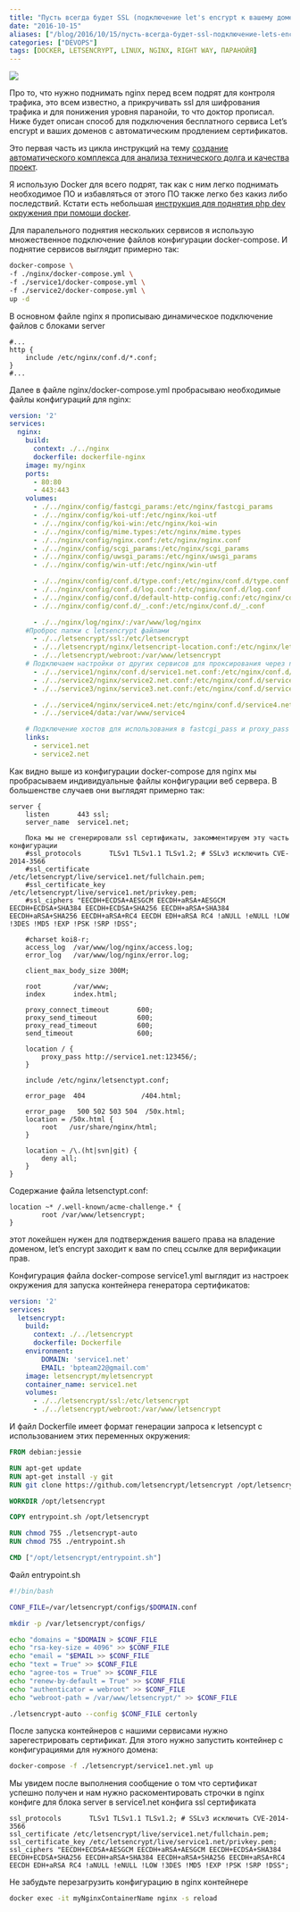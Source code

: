 ```yaml
---
title: "Пусть всегда будет SSL (подключение let's encrypt к вашему домену)"
date: "2016-10-15"
aliases: ["/blog/2016/10/15/пусть-всегда-будет-ssl-подключение-lets-encrypt/"]
categories: ["DEVOPS"]
tags: [DOCKER, LETSENCRYPT, LINUX, NGINX, RIGHT WAY, ПАРАНОЙЯ]
---
```


![](/img/letsencrypt-docker/lets-encrypt-768x480.jpg)

Про то, что нужно поднимать nginx перед всем подрят для контроля трафика, это всем известно, а прикручивать ssl для шифрования трафика и для понижения уровня паранойи, то что доктор прописал. Ниже будет описан способ для подключения бесплатного сервиса Let’s encrypt и ваших доменов с автоматическим продлением сертификатов.

Это первая часть из цикла инструкций на тему [создание автоматического комплекса для анализа технического долга и качества проект](/posts/2016-10-15-автоматическая-проверка-кода-после-commit-или-merge-request).

Я использую Docker для всего подрят, так как с ним легко поднимать необходимое ПО и избавляться от этого ПО также легко без какиз либо последствий. Кстати есть небольшая [инструкция для поднятия php dev окружения при помощи docker](/posts/2015-11-08-развертывание-среды-разработки-с-помощью-docker).

Для паралельного поднятия нескольких сервисов я использую множественное подключение файлов конфигурации docker-compose. И поднятие сервисов выглядит примерно так:

```bash
docker-compose \
-f ./nginx/docker-compose.yml \
-f ./service1/docker-compose.yml \
-f ./service2/docker-compose.yml \
up -d
```

В основном файле nginx я прописываю динамическое подключение файлов с блоками server

```text
#...
http {
    include /etc/nginx/conf.d/*.conf;
}
#...
```

Далее в файле nginx/docker-compose.yml пробрасываю необходимые файлы конфигураций для nginx:

```yaml
version: '2'
services:
  nginx:
    build:
      context: ./../nginx
      dockerfile: dockerfile-nginx
    image: my/nginx
    ports:
      - 80:80
      - 443:443
    volumes:
      - ./../nginx/config/fastcgi_params:/etc/nginx/fastcgi_params
      - ./../nginx/config/koi-utf:/etc/nginx/koi-utf
      - ./../nginx/config/koi-win:/etc/nginx/koi-win
      - ./../nginx/config/mime.types:/etc/nginx/mime.types
      - ./../nginx/config/nginx.conf:/etc/nginx/nginx.conf
      - ./../nginx/config/scgi_params:/etc/nginx/scgi_params
      - ./../nginx/config/uwsgi_params:/etc/nginx/uwsgi_params
      - ./../nginx/config/win-utf:/etc/nginx/win-utf

      - ./../nginx/config/conf.d/type.conf:/etc/nginx/conf.d/type.conf
      - ./../nginx/config/conf.d/log.conf:/etc/nginx/conf.d/log.conf
      - ./../nginx/config/conf.d/default-http-config.conf:/etc/nginx/conf.d/default-http-config.conf
      - ./../nginx/config/conf.d/_.conf:/etc/nginx/conf.d/_.conf

      - ./../nginx/log/nginx/:/var/www/log/nginx
    #Проброс папки с letsencrypt файлами
      - ./../letsencrypt/ssl:/etc/letsencrypt
      - ./../letsencrypt/nginx/letsencript-location.conf:/etc/nginx/letsenctypt.conf
      - ./../letsencrypt/webroot:/var/www/letsencrypt
    # Подключаем настройки от других сервисов для проксирования через nginx
      - ./../service1/nginx/conf.d/service1.net.conf:/etc/nginx/conf.d/service1.net.conf
      - ./../service2/nginx/service2.net.conf:/etc/nginx/conf.d/service2.net.conf
      - ./../service3/nginx/service3.net.conf:/etc/nginx/conf.d/service3.net.conf

      - ./../service4/nginx/service4.net:/etc/nginx/conf.d/service4.net.conf
      - ./../service4/data:/var/www/service4

    # Подключение хостов для использования в fastcgi_pass и proxy_pass
    links:
      - service1.net
      - service2.net
```

Как видно выше из конфигурации docker-compose для nginx мы пробрасываем индивидуальные файлы конфигурации веб сервера. В большенстве случаев они выглядят примерно так:

```text
server {
    listen       443 ssl;
    server_name  service1.net;

    Пока мы не сгенерировали ssl сертификаты, закомментируем эту часть конфигурации
    #ssl_protocols       TLSv1 TLSv1.1 TLSv1.2; # SSLv3 исключить CVE-2014-3566
    #ssl_certificate	/etc/letsencrypt/live/service1.net/fullchain.pem;
    #ssl_certificate_key	/etc/letsencrypt/live/service1.net/privkey.pem;
    #ssl_ciphers "EECDH+ECDSA+AESGCM EECDH+aRSA+AESGCM EECDH+ECDSA+SHA384 EECDH+ECDSA+SHA256 EECDH+aRSA+SHA384 EECDH+aRSA+SHA256 EECDH+aRSA+RC4 EECDH EDH+aRSA RC4 !aNULL !eNULL !LOW !3DES !MD5 !EXP !PSK !SRP !DSS";

    #charset koi8-r;
    access_log  /var/www/log/nginx/access.log;
    error_log   /var/www/log/nginx/error.log;

    client_max_body_size 300M;

    root        /var/www;
    index       index.html;

    proxy_connect_timeout       600;
    proxy_send_timeout          600;
    proxy_read_timeout          600;
    send_timeout                600;

    location / {
        proxy_pass http://service1.net:123456/;
    }

    include /etc/nginx/letsenctypt.conf;

    error_page  404              /404.html;

    error_page   500 502 503 504  /50x.html;
    location = /50x.html {
        root   /usr/share/nginx/html;
    }

    location ~ /\.(ht|svn|git) {
        deny all;
    }
}
```

Содержание файла letsenctypt.conf:

```text
location ~* /.well-known/acme-challenge.* {
        root /var/www/letsencrypt;
}
```

этот локейшен нужен для подтверждения вашего права на владение доменом, let’s encrypt заходит к вам по спец ссылке для верификации прав.

Конфигурация файла docker-compose service1.yml выглядит из настроек окружения для запуска контейнера генератора сертификатов:

```yaml
version: '2'
services:
  letsencrypt:
    build:
      context: ./../letsencrypt
      dockerfile: Dockerfile
    environment:
        DOMAIN: 'service1.net'
        EMAIL: 'bpteam22@gmail.com'
    image: letsencrypt/myletsencrypt
    container_name: service1.net
    volumes:
      - ./../letsencrypt/ssl:/etc/letsencrypt
      - ./../letsencrypt/webroot:/var/www/letsencrypt  
```

И файл Dockerfile имеет формат генерации запроса к letsencypt с использованием этих переменных окружения:

```Dockerfile
FROM debian:jessie

RUN apt-get update
RUN apt-get install -y git
RUN git clone https://github.com/letsencrypt/letsencrypt /opt/letsencrypt

WORKDIR /opt/letsencrypt

COPY entrypoint.sh /opt/letsencrypt

RUN chmod 755 ./letsencrypt-auto
RUN chmod 755 ./entrypoint.sh

CMD ["/opt/letsencrypt/entrypoint.sh"]
```

Файл entrypoint.sh

```bash
#!/bin/bash

CONF_FILE=/var/letsencrypt/configs/$DOMAIN.conf

mkdir -p /var/letsencrypt/configs/

echo "domains = "$DOMAIN > $CONF_FILE
echo "rsa-key-size = 4096" >> $CONF_FILE
echo "email = "$EMAIL >> $CONF_FILE
echo "text = True" >> $CONF_FILE
echo "agree-tos = True" >> $CONF_FILE
echo "renew-by-default = True" >> $CONF_FILE
echo "authenticator = webroot" >> $CONF_FILE
echo "webroot-path = /var/www/letsencrypt/" >> $CONF_FILE

./letsencrypt-auto --config $CONF_FILE certonly
```

После запуска контейнеров с нашими сервисами нужно зарегестрировать сертификат. Для этого нужно запустить контейнер с конфигурациями для нужного домена:

```bash
docker-compose -f ./letsencrypt/service1.net.yml up
```

Мы увидем после выполнения сообщение о том что сертификат успешно получен и нам нужно раскоментировать строчки в nginx конфиге для блока server в service1.net конфига ssl сертификата

```text
ssl_protocols       TLSv1 TLSv1.1 TLSv1.2; # SSLv3 исключить CVE-2014-3566
ssl_certificate	/etc/letsencrypt/live/service1.net/fullchain.pem;
ssl_certificate_key	/etc/letsencrypt/live/service1.net/privkey.pem;
ssl_ciphers "EECDH+ECDSA+AESGCM EECDH+aRSA+AESGCM EECDH+ECDSA+SHA384 EECDH+ECDSA+SHA256 EECDH+aRSA+SHA384 EECDH+aRSA+SHA256 EECDH+aRSA+RC4 EECDH EDH+aRSA RC4 !aNULL !eNULL !LOW !3DES !MD5 !EXP !PSK !SRP !DSS";
```

Не забудьте перезагрузить конфигурацию в nginx контейнере

```bash
docker exec -it myNginxContainerName nginx -s reload
```